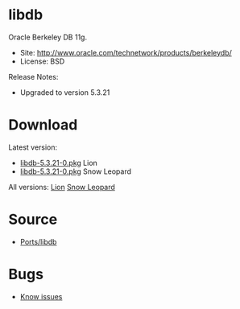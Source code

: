

# libdb #

Oracle Berkeley DB 11g.

  * Site: http://www.oracle.com/technetwork/products/berkeleydb/
  * License: BSD

Release Notes:
  * Upgraded to version 5.3.21


# Download #

Latest version:
  * [libdb-5.3.21-0.pkg](http://code.google.com/p/rudix/downloads/detail?name=libdb-5.3.21-0.pkg) Lion
  * [libdb-5.3.21-0.pkg](http://code.google.com/p/rudix-snowleopard/downloads/detail?name=libdb-5.3.21-0.pkg) Snow Leopard

All versions: [Lion](http://code.google.com/p/rudix/downloads/list?q=libdb) [Snow Leopard](http://code.google.com/p/rudix-snowleopard/downloads/list?q=libdb)

# Source #
  * [Ports/libdb](http://code.google.com/p/rudix/source/browse/Ports/libdb)

# Bugs #
  * [Know issues](http://code.google.com/p/rudix/issues/list?q=libdb)
